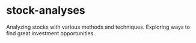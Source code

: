 # stock-analyses
Analyzing stocks with various methods and techniques. Exploring ways to find great investment opportunities.
